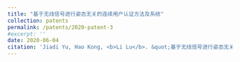 ```yaml
---
title: "基于无线信号进行姿态无关的连续用户认证方法及系统"
collection: patents
permalink: /patents/2020-patent-3
#excerpt: ''
date: 2020-06-04
citation: 'Jiadi Yu, Hao Kong, <b>Li Lu</b>. &quot;基于无线信号进行姿态无关的连续用户认证方法及系统.&quot; <i>to appear</i>. 2020. P.R.China.'
---
```




